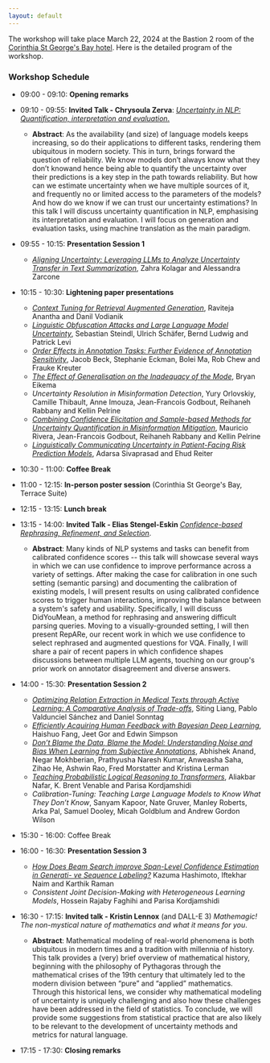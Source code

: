 ```yaml
---
layout: default
---
```

<!-- # Program of the First Workshop on Uncertainty-Aware NLP @EACL 2024 -->
<!-- / [HOME](/) / [CALL FOR PAPERS](/#call-for-papers) / [ACCEPTED PAPERS](/accepted-papers) / [PROGRAM COMMITTEE](https://uncertainlp.github.io/#program-committee) / PROGRAM / [CONTACT](https://uncertainlp.github.io/#contact) / -->

The workshop will take place March 22, 2024 at the Bastion 2 room of the <a href="https://maps.app.goo.gl/Mq8zQciGEe6wnnDZ8">Corinthia St George's Bay hotel</a>. Here is the detailed program of the workshop.

### Workshop Schedule 


- 09:00 - 09:10: **Opening remarks**
- 09:10 - 09:55: **Invited Talk - Chrysoula Zerva**: [*Uncertainty in NLP: Quantification, interpretation and evaluation*.](/slides/UncertaiNLP-Chrysoula-Zerva.pdf)
  - **Abstract**: As the availability (and size) of language models keeps increasing, so do their applications to different tasks, rendering them ubiquitous in modern society. This in turn, brings forward the question of reliability. We know models don’t always know what they don’t knowand hence being able to quantify the uncertainty over their predictions is a key step in the path towards reliability. But how can we estimate uncertainty when we have multiple sources of it, and frequently no or limited access to the parameters of the models? And how do we know if we can trust our uncertainty estimations? In this talk I will discuss uncertainty quantification in NLP, emphasising its interpretation and evaluation. I will focus on generation and evaluation tasks, using machine translation as the main paradigm.
- 09:55 - 10:15: **Presentation Session 1**
  - [*Aligning Uncertainty: Leveraging LLMs to Analyze Uncertainty Transfer in Text Summarization*](/slides/UncertaiNLP-Zahra-Kolagar.pdf), Zahra Kolagar and Alessandra Zarcone
- 10:15 - 10:30: **Lightening paper presentations**
  - [*Context Tuning for Retrieval Augmented Generation*](/slides/UncertaiNLP-Raviteja-Anantha.pdf), Raviteja Anantha and Danil Vodianik
  - [*Linguistic Obfuscation Attacks and Large Language Model Uncertainty*](/slides/UncertaiNLP-Sebastian-Steindl.pdf), Sebastian Steindl, Ulrich Schäfer, Bernd Ludwig and Patrick Levi
  - [*Order Effects in Annotation Tasks: Further Evidence of Annotation Sensitivity*](/slides/UncertaiNLP-Jacob-Beck.pdf), Jacob Beck, Stephanie Eckman, Bolei Ma, Rob Chew and Frauke Kreuter
  - [*The Effect of Generalisation on the Inadequacy of the Mode*](/slides/UncertaiNLP-Bryan-Eikema.pdf), Bryan Eikema
  - *Uncertainty Resolution in Misinformation Detection*, Yury Orlovskiy, Camille Thibault, Anne Imouza, Jean-Francois Godbout, Reihaneh Rabbany and Kellin Pelrine
  - [*Combining Confidence Elicitation and Sample-based Methods for Uncertainty Quantification in Misinformation Mitigation*](/slides/UncertaiNLP-Mauricio-Rivera.pdf), Mauricio Rivera, Jean-Francois Godbout, Reihaneh Rabbany and Kellin Pelrine
  - [*Linguistically Communicating Uncertainty in Patient-Facing Risk Prediction Models*](/slides/UncertaiNLP-Adarsa-Sivaprasad.pdf), Adarsa Sivaprasad and Ehud Reiter

- 10:30 - 11:00: **Coffee Break**
- 11:00 - 12:15: **In-person poster session** (Corinthia St George's Bay, Terrace Suite)
- 12:15 - 13:15: **Lunch break**
- 13:15 - 14:00: **Invited Talk - Elias Stengel-Eskin** [*Confidence-based Rephrasing, Refinement, and Selection*](/slides/UncertaiNLP-Elias-Stengel-Eskin.pdf).
  - **Abstract**: Many kinds of NLP systems and tasks can benefit from calibrated confidence scores -- this talk will showcase several ways in which we can use confidence to improve performance across a variety of settings. After making the case for calibration in one such setting (semantic parsing) and documenting the calibration of existing models, I will present results on using calibrated confidence scores to trigger human interactions, improving the balance between a system's safety and usability. Specifically, I will discuss DidYouMean, a method for rephrasing and answering difficult parsing queries. Moving to a visually-grounded setting, I will then present RepARe, our recent work in which we use confidence to select rephrased and augmented questions for VQA. Finally, I will share a pair of recent papers in which confidence shapes discussions between multiple LLM agents, touching on our group's prior work on annotator disagreement and diverse answers.  
- 14:00 - 15:30: **Presentation Session 2**
  - [*Optimizing Relation Extraction in Medical Texts through Active Learning: A Comparative Analysis of Trade-offs*](/slides/UncertaiNLP-Siting-Liang.pdf), Siting Liang, Pablo Valdunciel Sánchez and Daniel Sonntag
  - [*Efficiently Acquiring Human Feedback with Bayesian Deep Learning*](/slides/UncertaiNLP-Edwin-Simpson.pdf), Haishuo Fang, Jeet Gor and Edwin Simpson
  - [*Don’t Blame the Data, Blame the Model: Understanding Noise and Bias When Learning from Subjective Annotations*](/slides/UncertaiNLP-Abhishek-Anand.pdf), Abhishek Anand, Negar Mokhberian, Prathyusha Naresh Kumar, Anweasha Saha, Zihao He, Ashwin Rao, Fred Morstatter and Kristina Lerman
  - [*Teaching Probabilistic Logical Reasoning to Transformers*](/slides/UncertaiNLP-Aliakbar-Nafar.pdf), Aliakbar Nafar, K. Brent Venable and Parisa Kordjamshidi
  - *Calibration-Tuning: Teaching Large Language Models to Know What They Don’t Know*, Sanyam Kapoor, Nate Gruver, Manley Roberts, Arka Pal, Samuel Dooley, Micah Goldblum and Andrew Gordon Wilson
- 15:30 - 16:00: Coffee Break
- 16:00 - 16:30: **Presentation Session 3**
  - [*How Does Beam Search improve Span-Level Confidence Estimation in Generati- ve Sequence Labeling?*](/slides/UncertaiNLP-Kazuma-Hashimoto.pdf) Kazuma Hashimoto, Iftekhar Naim and Karthik Raman
  - *Consistent Joint Decision-Making with Heterogeneous Learning Models*, Hossein Rajaby Faghihi and Parisa Kordjamshidi
- 16:30 - 17:15: **Invited talk - Kristin Lennox** (and DALL-E 3) *Mathemagic! The non-mystical nature of mathematics and what it means for you*.
  - **Abstract**: Mathematical modeling of real-world phenomena is both ubiquitous in modern times and a tradition with millennia of history. This talk provides a (very) brief overview of mathematical history, beginning with the philosophy of Pythagoras through the mathematical crises of the 19th century that ultimately led to the modern division between “pure” and “applied” mathematics. Through this historical lens, we consider why mathematical modeling of uncertainty is uniquely challenging and also how these challenges have been addressed in the field of statistics. To conclude, we will provide some suggestions from statistical practice that are also likely to be relevant to the development of uncertainty methods and metrics for natural language.
- 17:15 - 17:30: **Closing remarks**

